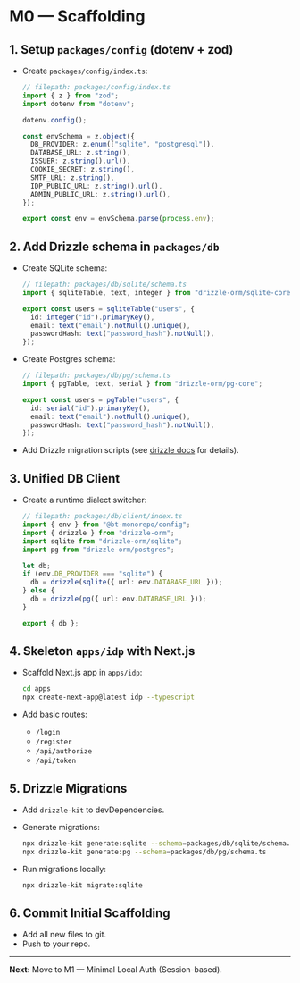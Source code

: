 # M0 — Scaffolding

## 1. Setup `packages/config` (dotenv + zod)

- Create `packages/config/index.ts`:

  ```ts
  // filepath: packages/config/index.ts
  import { z } from "zod";
  import dotenv from "dotenv";

  dotenv.config();

  const envSchema = z.object({
    DB_PROVIDER: z.enum(["sqlite", "postgresql"]),
    DATABASE_URL: z.string(),
    ISSUER: z.string().url(),
    COOKIE_SECRET: z.string(),
    SMTP_URL: z.string(),
    IDP_PUBLIC_URL: z.string().url(),
    ADMIN_PUBLIC_URL: z.string().url(),
  });

  export const env = envSchema.parse(process.env);
  ```

## 2. Add Drizzle schema in `packages/db`

- Create SQLite schema:

  ```ts
  // filepath: packages/db/sqlite/schema.ts
  import { sqliteTable, text, integer } from "drizzle-orm/sqlite-core";

  export const users = sqliteTable("users", {
    id: integer("id").primaryKey(),
    email: text("email").notNull().unique(),
    passwordHash: text("password_hash").notNull(),
  });
  ```

- Create Postgres schema:

  ```ts
  // filepath: packages/db/pg/schema.ts
  import { pgTable, text, serial } from "drizzle-orm/pg-core";

  export const users = pgTable("users", {
    id: serial("id").primaryKey(),
    email: text("email").notNull().unique(),
    passwordHash: text("password_hash").notNull(),
  });
  ```

- Add Drizzle migration scripts (see [drizzle docs](https://orm.drizzle.team/docs/migrations) for details).

## 3. Unified DB Client

- Create a runtime dialect switcher:

  ```ts
  // filepath: packages/db/client/index.ts
  import { env } from "@bt-monorepo/config";
  import { drizzle } from "drizzle-orm";
  import sqlite from "drizzle-orm/sqlite";
  import pg from "drizzle-orm/postgres";

  let db;
  if (env.DB_PROVIDER === "sqlite") {
    db = drizzle(sqlite({ url: env.DATABASE_URL }));
  } else {
    db = drizzle(pg({ url: env.DATABASE_URL }));
  }

  export { db };
  ```

## 4. Skeleton `apps/idp` with Next.js

- Scaffold Next.js app in `apps/idp`:

  ```bash
  cd apps
  npx create-next-app@latest idp --typescript
  ```

- Add basic routes:
  - `/login`
  - `/register`
  - `/api/authorize`
  - `/api/token`

## 5. Drizzle Migrations

- Add `drizzle-kit` to devDependencies.
- Generate migrations:

  ```bash
  npx drizzle-kit generate:sqlite --schema=packages/db/sqlite/schema.ts
  npx drizzle-kit generate:pg --schema=packages/db/pg/schema.ts
  ```

- Run migrations locally:
  ```bash
  npx drizzle-kit migrate:sqlite
  ```

## 6. Commit Initial Scaffolding

- Add all new files to git.
- Push to your repo.

---

**Next:** Move to M1 — Minimal Local Auth (Session-based).
